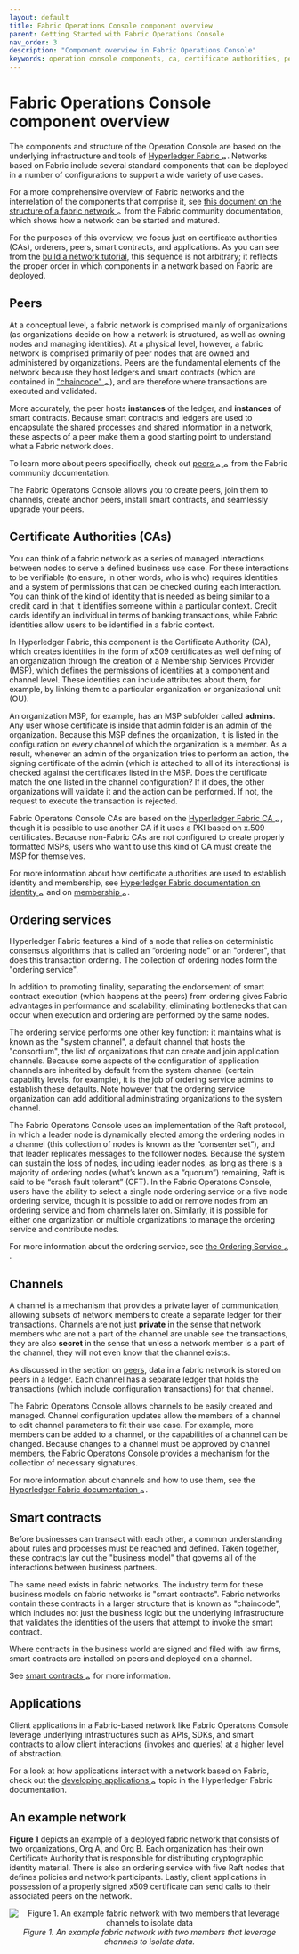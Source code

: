 ```yaml
---
layout: default
title: Fabric Operations Console component overview
parent: Getting Started with Fabric Operations Console
nav_order: 3
description: "Component overview in Fabric Operations Console"
keywords: operation console components, ca, certificate authorities, peer, ordering service, orderer, channel, smart contract, applications
---
```


# Fabric Operations Console component overview

The components and structure of the Operation Console are based on the underlying infrastructure and tools of <a href="https://hyperledger-fabric.readthedocs.io/en/latest/" target="_blank">Hyperledger Fabric <img src="../images/external.png" width="10" alt="external" valign="middle"></a>. Networks based on Fabric include several standard components that can be deployed in a number of configurations to support a wide variety of use cases.

For a more comprehensive overview of Fabric networks and the interrelation of the components that comprise it, see <a href="https://hyperledger-fabric.readthedocs.io/en/latest/network/network.html" target="_blank">this document on the structure of a fabric network <img src="../images/external.png" width="10" alt="external" valign="middle"></a> from the Fabric community documentation, which shows how a network can be started and matured.

For the purposes of this overview, we focus just on certificate authorities (CAs), orderers, peers, smart contracts, and applications. As you can see from the [build a network tutorial](../getting_started/console-build-network.md), this sequence is not arbitrary; it reflects the proper order in which components in a network based on Fabric are deployed.

## Peers

At a conceptual level, a fabric network is comprised mainly of organizations (as organizations decide on how a network is structured, as well as owning nodes and managing identities). At a physical level, however, a fabric network is comprised primarily of peer nodes that are owned and administered by organizations. Peers are the fundamental elements of the network because they host ledgers and smart contracts (which are contained in <a href="https://hyperledger-fabric.readthedocs.io/en/latest/developapps/chaincodenamespace.html" target="_blank">"chaincode" <img src="../images/external.png" width="10" alt="external" valign="middle"></a>), and are therefore where transactions are executed and validated.

More accurately, the peer hosts **instances** of the ledger, and **instances** of smart contracts. Because smart contracts and ledgers are used to encapsulate the shared processes and shared information in a network, these aspects of a peer make them a good starting point to understand what a Fabric network does.

To learn more about peers specifically, check out <a href="https://hyperledger-fabric.readthedocs.io/en/latest/peers/peers.html" target="_blank">peers <img src="../images/external.png" width="10" alt="external" valign="middle"> <img src="../images/external.png" width="10" alt="external" valign="middle"></a> from the Fabric community documentation.

The Fabric Operatons Console allows you to create peers, join them to channels, create anchor peers, install smart contracts, and seamlessly upgrade your peers.

## Certificate Authorities (CAs)

You can think of a fabric network as a series of managed interactions between nodes to serve a defined business use case. For these interactions to be verifiable (to ensure, in other words, who is who) requires identities and a system of permissions that can be checked during each interaction. You can think of the kind of identity that is needed as being similar to a credit card in that it identifies someone within a particular context. Credit cards identify an individual in terms of banking transactions, while Fabric identities allow users to be identified in a fabric context.

In Hyperledger Fabric, this component is the Certificate Authority (CA), which creates identities in the form of x509 certificates as well defining of an organization through the creation of a Membership Services Provider (MSP), which defines the permissions of identities at a component and channel level. These identities can include attributes about them, for example, by linking them to a particular organization or organizational unit (OU).

An organization MSP, for example, has an MSP subfolder called **admins**. Any user whose certificate is inside that admin folder is an admin of the organization. Because this MSP defines the organization, it is listed in the configuration on every channel of which the organization is a member. As a result, whenever an admin of the organization tries to perform an action, the signing certificate of the admin (which is attached to all of its interactions) is checked against the certificates listed in the MSP. Does the certificate match the one listed in the channel configuration? If it does, the other organizations will validate it and the action can be performed. If not, the request to execute the transaction is rejected.

Fabric Operatons Console CAs are based on the <a href="https://hyperledger-fabric-ca.readthedocs.io/en/release-1.4/" target="_blank">Hyperledger Fabric CA <img src="../images/external.png" width="10" alt="external" valign="middle"></a>, though it is possible to use another CA if it uses a PKI based on x.509 certificates. Because non-Fabric CAs are not configured to create properly formatted MSPs, users who want to use this kind of CA must create the MSP for themselves.

For more information about how certificate authorities are used to establish identity and membership, see <a href="https://hyperledger-fabric.readthedocs.io/en/latest/identity/identity.html" target="_blank">Hyperledger Fabric documentation on identity <img src="../images/external.png" width="10" alt="external" valign="middle"></a> and on <a href="https://hyperledger-fabric.readthedocs.io/en/latest/membership/membership.html" target="_blank">membership <img src="../images/external.png" width="10" alt="external" valign="middle"></a>.

## Ordering services

Hyperledger Fabric features a kind of a node that relies on deterministic consensus algorithms that is called an “ordering node” or an "orderer", that does this transaction ordering. The collection of ordering nodes form the "ordering service".

In addition to promoting finality, separating the endorsement of smart contract execution (which happens at the peers) from ordering gives Fabric advantages in performance and scalability, eliminating bottlenecks that can occur when execution and ordering are performed by the same nodes.

The ordering service performs one other key function: it maintains what is known as the "system channel", a default channel that hosts the "consortium", the list of organizations that can create and join application channels. Because some aspects of the configuration of application channels are inherited by default from the system channel (certain capability levels, for example), it is the job of ordering service admins to establish these defaults. Note however that the ordering service organization can add additional administrating organizations to the system channel.

The Fabric Operatons Console uses an implementation of the Raft protocol, in which a leader node is dynamically elected among the ordering nodes in a channel (this collection of nodes is known as the “consenter set”), and that leader replicates messages to the follower nodes. Because the system can sustain the loss of nodes, including leader nodes, as long as there is a majority of ordering nodes (what’s known as a “quorum”) remaining, Raft is said to be “crash fault tolerant” (CFT). In the Fabric Operatons Console, users have the ability to select a single node ordering service or a five node ordering service, though it is possible to add or remove nodes from an ordering service and from channels later on. Similarly, it is possible for either one organization or multiple organizations to manage the ordering service and contribute nodes.

For more information about the ordering service, see <a href="https://hyperledger-fabric.readthedocs.io/en/latest/orderer/ordering_service.html" target="_blank">the Ordering Service <img src="../images/external.png" width="10" alt="external" valign="middle"></a>.

## Channels

A channel is a mechanism that provides a private layer of communication, allowing subsets of network members to create a separate ledger for their transactions. Channels are not just **private** in the sense that network members who are not a part of the channel are unable see the transactions, they are also **secret** in the sense that unless a network member is a part of the channel, they will not even know that the channel exists.

As discussed in the section on [peers](#peers), data in a fabric network is stored on peers in a ledger. Each channel has a separate ledger that holds the transactions (which include configuration transactions) for that channel.

The Fabric Operatons Console allows channels to be easily created and managed. Channel configuration updates allow the members of a channel to edit channel parameters to fit their use case. For example, more members can be added to a channel, or the capabilities of a channel can be changed. Because changes to a channel must be approved by channel members, the Fabric Operatons Console provides a mechanism for the collection of necessary signatures.

For more information about channels and how to use them, see the <a href="https://hyperledger-fabric.readthedocs.io/en/latest/channels.html" target="_blank">Hyperledger Fabric documentation <img src="../images/external.png" width="10" alt="external" valign="middle"></a>.

## Smart contracts

Before businesses can transact with each other, a common understanding about rules and processes must be reached and defined. Taken together, these contracts lay out the "business model" that governs all of the interactions between business partners.

The same need exists in fabric networks. The industry term for these business models on fabric networks is "smart contracts". Fabric networks contain these contracts in a larger structure that is known as "chaincode", which includes not just the business logic but the underlying infrastructure that validates the identities of the users that attempt to invoke the smart contract.

Where contracts in the business world are signed and filed with law firms, smart contracts are installed on peers and deployed on a channel.

See <a href="https://hyperledger-fabric.readthedocs.io/en/latest/smartcontract/smartcontract.html" target="_blank">smart contracts <img src="../images/external.png" width="10" alt="external" valign="middle"></a> for more information.

## Applications

Client applications in a Fabric-based network like Fabric Operatons Console leverage underlying infrastructures such as APIs, SDKs, and smart contracts to allow client interactions (invokes and queries) at a higher level of abstraction.

For a look at how applications interact with a network based on Fabric, check out the <a href="https://hyperledger-fabric.readthedocs.io/en/latest/developapps/developing_applications.html" target="_blank">developing applications <img src="../images/external.png" width="10" alt="external" valign="middle"></a> topic in the Hyperledger Fabric documentation. 

## An example network

**Figure 1** depicts an example of a deployed fabric network that consists of two organizations, Org A, and Org B. Each organization has their own Certificate Authority that is responsible for distributing cryptographic identity material. There is also an ordering service with five Raft nodes that defines policies and network participants. Lastly, client applications in possession of a properly signed x509 certificate can send calls to their associated peers on the network.

<p style="text-align:center"><img src="../images/console_network_2-01.png" alt="Figure 1. An example fabric network with two members that leverage channels to isolate data" align="center"><br><em>Figure 1. An example fabric network with two members that leverage channels to isolate data.</em></p>